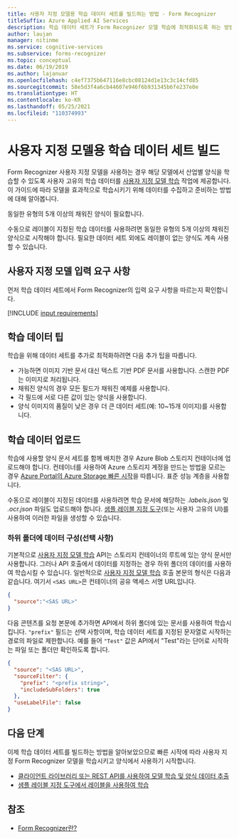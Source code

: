 ```yaml
---
title: 사용자 지정 모델용 학습 데이터 세트를 빌드하는 방법 - Form Recognizer
titleSuffix: Azure Applied AI Services
description: 학습 데이터 세트가 Form Recognizer 모델 학습에 최적화되도록 하는 방법을 알아봅니다.
author: laujan
manager: nitinme
ms.service: cognitive-services
ms.subservice: forms-recognizer
ms.topic: conceptual
ms.date: 06/19/2019
ms.author: lajanuar
ms.openlocfilehash: c4ef7375b647116e8cbc08124d1e13c3c14cfd85
ms.sourcegitcommit: 58e5d3f4a6cb44607e946f6b931345b6fe237e0e
ms.translationtype: HT
ms.contentlocale: ko-KR
ms.lasthandoff: 05/25/2021
ms.locfileid: "110374993"
---
```

# <a name="build-a-training-data-set-for-a-custom-model"></a>사용자 지정 모델용 학습 데이터 세트 빌드

Form Recognizer 사용자 지정 모델을 사용하는 경우 해당 모델에서 산업별 양식을 학습할 수 있도록 사용자 고유의 학습 데이터를 [사용자 지정 모델 학습](https://westus.dev.cognitive.microsoft.com/docs/services/form-recognizer-api-v2-1/operations/TrainCustomModelAsync) 작업에 제공합니다. 이 가이드에 따라 모델을 효과적으로 학습시키기 위해 데이터를 수집하고 준비하는 방법에 대해 알아봅니다.

동일한 유형의 5개 이상의 채워진 양식이 필요합니다.

수동으로 레이블이 지정된 학습 데이터를 사용하려면 동일한 유형의 5개 이상의 채워진 양식으로 시작해야 합니다. 필요한 데이터 세트 외에도 레이블이 없는 양식도 계속 사용할 수 있습니다.

## <a name="custom-model-input-requirements"></a>사용자 지정 모델 입력 요구 사항

먼저 학습 데이터 세트에서 Form Recognizer의 입력 요구 사항을 따르는지 확인합니다.

[!INCLUDE [input requirements](./includes/input-requirements.md)]

## <a name="training-data-tips"></a>학습 데이터 팁

학습을 위해 데이터 세트를 추가로 최적화하려면 다음 추가 팁을 따릅니다.

* 가능하면 이미지 기반 문서 대신 텍스트 기반 PDF 문서를 사용합니다. 스캔한 PDF는 이미지로 처리됩니다.
* 채워진 양식의 경우 모든 필드가 채워진 예제를 사용합니다.
* 각 필드에 서로 다른 값이 있는 양식을 사용합니다.
* 양식 이미지의 품질이 낮은 경우 더 큰 데이터 세트(예: 10~15개 이미지)를 사용합니다.

## <a name="upload-your-training-data"></a>학습 데이터 업로드

학습에 사용할 양식 문서 세트를 함께 배치한 경우 Azure Blob 스토리지 컨테이너에 업로드해야 합니다. 컨테이너를 사용하여 Azure 스토리지 계정을 만드는 방법을 모르는 경우 [Azure Portal의 Azure Storage 빠른 시작](../../storage/blobs/storage-quickstart-blobs-portal.md)을 따릅니다. 표준 성능 계층을 사용합니다.

수동으로 레이블이 지정된 데이터를 사용하려면 학습 문서에 해당하는 *.labels.json* 및 *.ocr.json* 파일도 업로드해야 합니다. [샘플 레이블 지정 도구](label-tool.md)(또는 사용자 고유의 UI)를 사용하여 이러한 파일을 생성할 수 있습니다.

### <a name="organize-your-data-in-subfolders-optional"></a>하위 폴더에 데이터 구성(선택 사항)

기본적으로 [사용자 지정 모델 학습](https://westus.dev.cognitive.microsoft.com/docs/services/form-recognizer-api-v2-1/operations/TrainCustomModelAsync) API는 스토리지 컨테이너의 루트에 있는 양식 문서만 사용합니다. 그러나 API 호출에서 데이터를 지정하는 경우 하위 폴더의 데이터를 사용하여 학습시킬 수 있습니다. 일반적으로 [사용자 지정 모델 학습](https://westus.dev.cognitive.microsoft.com/docs/services/form-recognizer-api-v2-1/operations/TrainCustomModelAsync) 호출 본문의 형식은 다음과 같습니다. 여기서 `<SAS URL>`은 컨테이너의 공유 액세스 서명 URL입니다.

```json
{
  "source":"<SAS URL>"
}
```

다음 콘텐츠를 요청 본문에 추가하면 API에서 하위 폴더에 있는 문서를 사용하여 학습시킵니다. `"prefix"` 필드는 선택 사항이며, 학습 데이터 세트를 지정된 문자열로 시작하는 경로의 파일로 제한합니다. 예를 들어 `"Test"` 값은 API에서 "Test"라는 단어로 시작하는 파일 또는 폴더만 확인하도록 합니다.

```json
{
  "source": "<SAS URL>",
  "sourceFilter": {
    "prefix": "<prefix string>",
    "includeSubFolders": true
  },
  "useLabelFile": false
}
```

## <a name="next-steps"></a>다음 단계

이제 학습 데이터 세트를 빌드하는 방법을 알아보았으므로 빠른 시작에 따라 사용자 지정 Form Recognizer 모델을 학습시키고 양식에서 사용하기 시작합니다.

* [클라이언트 라이브러리 또는 REST API를 사용하여 모델 학습 및 양식 데이터 추출](./quickstarts/client-library.md)
* [샘플 레이블 지정 도구에서 레이블을 사용하여 학습](label-tool.md)

## <a name="see-also"></a>참조

* [Form Recognizer란?](./overview.md)
